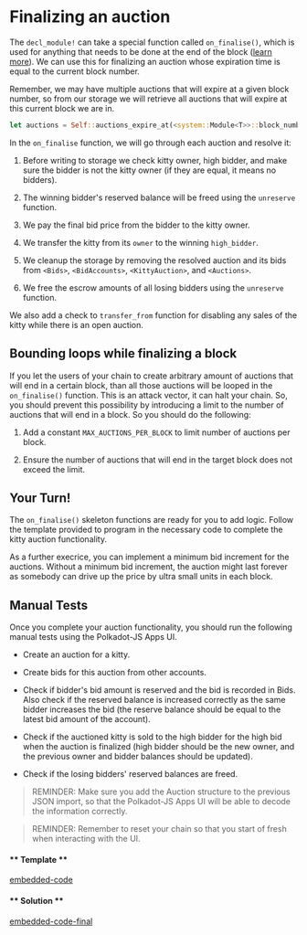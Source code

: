 Finalizing an auction
===

The `decl_module!` can take a special function called `on_finalise()`, which is used for anything that needs to be done at the end of the block ([learn more](https://substrate.readme.io/docs/decl_module#section-on_initialise-and-on_finalise-)). We can use this for finalizing an auction whose expiration time is equal to the current block number.

Remember, we may have multiple auctions that will expire at a given block number, so from our storage we will retrieve all auctions that will expire at this current block we are in.

```rust
let auctions = Self::auctions_expire_at(<system::Module<T>>::block_number());
```

In the `on_finalise` function, we will go through each auction and resolve it:

1. Before writing to storage we check kitty owner, high bidder, and make sure the bidder is not the kitty owner (if they are equal, it means no bidders).

2. The winning bidder's reserved balance will be freed using the `unreserve` function.

3. We pay the final bid price from the bidder to the kitty owner.

4. We transfer the kitty from its `owner` to the winning `high_bidder`.

5. We cleanup the storage by removing the resolved auction and its bids from `<Bids>`, `<BidAccounts>`, `<KittyAuction>`, and `<Auctions>`.

6. We free the escrow amounts of all losing bidders using the `unreserve` function.

We also add a check to `transfer_from` function for disabling any sales of the kitty while there is an open auction.

## Bounding loops while finalizing a block

If you let the users of your chain to create arbitrary amount of auctions that will end in a certain block, than all those auctions will be looped in the `on_finalise()` function. This is an attack vector, it can halt your chain. So, you should prevent this possibility by introducing a limit to the number of auctions that will end in a block. So you should do the following:

1. Add a constant `MAX_AUCTIONS_PER_BLOCK` to limit number of auctions per block.

2. Ensure the number of auctions that will end in the target block does not exceed the limit.

## Your Turn!

The `on_finalise()` skeleton functions are ready for you to add logic. Follow the template provided to program in the necessary code to complete the kitty auction functionality.

As a further execrice, you can implement a minimum bid increment for the auctions. Without a minimum bid increment, the auction might last forever as somebody can drive up the price by ultra small units in each block.

## Manual Tests

Once you complete your auction functionality, you should run the following manual tests using the Polkadot-JS Apps UI.

- Create an auction for a kitty.

- Create bids for this auction from other accounts.

- Check if bidder's bid amount is reserved and the bid is recorded in Bids. Also check if the reserved balance is increased correctly as the same bidder increases the bid (the reserve balance should be equal to the latest bid amount of the account).

- Check if the auctioned kitty is sold to the high bidder for the high bid when the auction is finalized (high bidder should be the new owner, and the previous owner and bidder balances should be updated).

- Check if the losing bidders' reserved balances are freed.

> REMINDER: Make sure you add the Auction structure to the previous JSON import, so that the Polkadot-JS Apps UI will be able to decode the information correctly.

> REMINDER: Remember to reset your chain so that you start of fresh when interacting with the UI.

<!-- tabs:start -->

#### ** Template **

[embedded-code](./assets/5.3-template.rs ':include :type=code embed-template')

#### ** Solution **

[embedded-code-final](./assets/5.3-finished-code.rs ':include :type=code embed-final')

<!-- tabs:end -->
